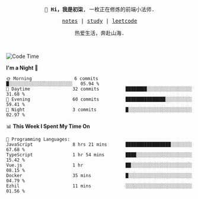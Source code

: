 <p align="center">
  <samp>
    <span><strong>👋 Hi，我是初柒</strong>,</span>
    <span>一枚正在修炼的前端小法师.</span>
  </samp>
</p>

<p align="center">
  <samp>
    <a href="https://www.wolai.com/dec-seven/wyPFvMTwAcD9muc6RMfThB">notes</a> |
    <a href="https://github.com/dec-seven/fe-study">study</a> |
    <a href="https://leetcode.cn/u/dec-seven/">leetcode</a>
  </samp>
</p>
<p align="center">
  <samp>
    <span>热爱生活，奔赴山海.</span>
  </samp>
</p>
<br>

<!--START_SECTION:waka-->
![Code Time](http://img.shields.io/badge/Code%20Time-1%2C228%20hrs%2022%20mins-blue)

**I'm a Night 🦉** 

```text
🌞 Morning                6 commits           █░░░░░░░░░░░░░░░░░░░░░░░░   05.94 % 
🌆 Daytime                32 commits          ████████░░░░░░░░░░░░░░░░░   31.68 % 
🌃 Evening                60 commits          ███████████████░░░░░░░░░░   59.41 % 
🌙 Night                  3 commits           █░░░░░░░░░░░░░░░░░░░░░░░░   02.97 % 
```


📊 **This Week I Spent My Time On** 

```text
💬 Programming Languages: 
JavaScript               8 hrs 21 mins       █████████████████░░░░░░░░   67.68 % 
TypeScript               1 hr 54 mins        ████░░░░░░░░░░░░░░░░░░░░░   15.42 % 
Vue.js                   1 hr                ██░░░░░░░░░░░░░░░░░░░░░░░   08.15 % 
Docker                   35 mins             █░░░░░░░░░░░░░░░░░░░░░░░░   04.79 % 
Ezhil                    11 mins             ░░░░░░░░░░░░░░░░░░░░░░░░░   01.56 % 
```


<!--END_SECTION:waka-->

